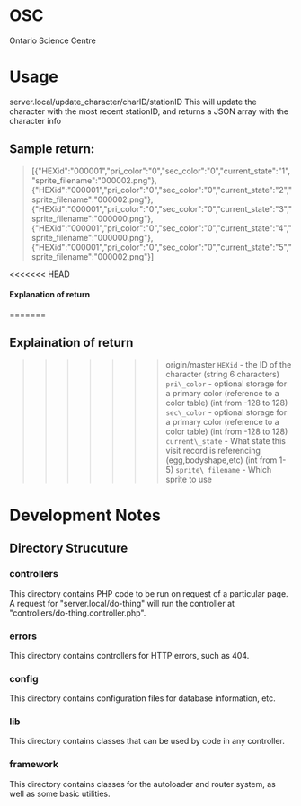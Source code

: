 # OSC
Ontario Science Centre
# Usage
server.local/update_character/charID/stationID
This will update the character with the most recent stationID, and returns a JSON array with the character info

## Sample return:

> [{"HEXid":"000001","pri\_color":"0","sec\_color":"0","current\_state":"1","sprite\_filename":"000002.png"},
> {"HEXid":"000001","pri\_color":"0","sec\_color":"0","current\_state":"2","sprite\_filename":"000002.png"},
> {"HEXid":"000001","pri\_color":"0","sec\_color":"0","current\_state":"3","sprite\_filename":"000000.png"},
> {"HEXid":"000001","pri\_color":"0","sec\_color":"0","current\_state":"4","sprite\_filename":"000000.png"},
> {"HEXid":"000001","pri\_color":"0","sec\_color":"0","current\_state":"5","sprite\_filename":"000002.png"}]

<<<<<<< HEAD
#### Explanation of return
=======
## Explaination of return
>>>>>>> origin/master
`HEXid` - the ID of the character (string 6 characters)
`pri\_color` - optional storage for a primary color (reference to a color table) (int from -128 to 128)
`sec\_color` - optional storage for a primary color (reference to a color table) (int from -128 to 128)
`current\_state` - What state this visit record is referencing (egg,bodyshape,etc) (int from 1-5)
`sprite\_filename` - Which sprite to use



# Development Notes

## Directory Strucuture

### controllers
This directory contains PHP code to be run on request of a particular page.
A request for "server.local/do-thing" will run the controller at "controllers/do-thing.controller.php".

### errors
This directory contains controllers for HTTP errors, such as 404.

### config
This directory contains configuration files for database information, etc.

### lib
This directory contains classes that can be used by code in any controller.

### framework
This directory contains classes for the autoloader and router system, as well as some basic utilities.
